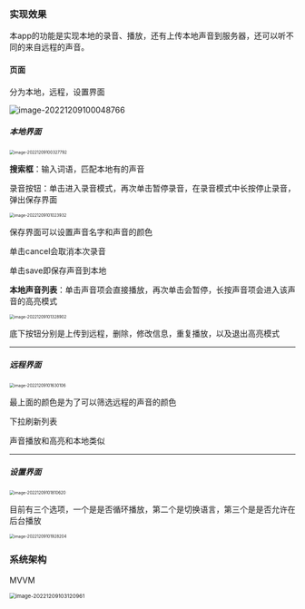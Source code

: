 ### 实现效果

本app的功能是实现本地的录音、播放，还有上传本地声音到服务器，还可以听不同的来自远程的声音。

#### 页面

分为本地，远程，设置界面

![image-20221209100048766](README-Lisery.assets/image-20221209100048766.png)

##### 本地界面

<img src="README-Lisery.assets/image-20221209100327792.png" alt="image-20221209100327792" style="zoom:50%;" />

**搜索框**：输入词语，匹配本地有的声音

录音按钮：单击进入录音模式，再次单击暂停录音，在录音模式中长按停止录音，弹出保存界面

<img src="README-Lisery.assets/image-20221209101023932.png" alt="image-20221209101023932" style="zoom:50%;" />

保存界面可以设置声音名字和声音的颜色

单击cancel会取消本次录音

单击save即保存声音到本地

**本地声音列表**：单击声音项会直接播放，再次单击会暂停，长按声音项会进入该声音的高亮模式

<img src="README-Lisery.assets/image-20221209101328902.png" alt="image-20221209101328902" style="zoom:50%;" />

底下按钮分别是上传到远程，删除，修改信息，重复播放，以及退出高亮模式

---

##### 远程界面

<img src="README-Lisery.assets/image-20221209101630106.png" alt="image-20221209101630106" style="zoom:50%;" />

最上面的颜色是为了可以筛选远程的声音的颜色

下拉刷新列表

声音播放和高亮和本地类似

---

##### 设置界面

<img src="README-Lisery.assets/image-20221209101810620.png" alt="image-20221209101810620" style="zoom:50%;" />

目前有三个选项，一个是是否循环播放，第二个是切换语言，第三个是是否允许在后台播放

<img src="README-Lisery.assets/image-20221209101928204.png" alt="image-20221209101928204" style="zoom:50%;" />





### 系统架构

MVVM

<img src="README-Lisery.assets/image-20221209103120961.png" alt="image-20221209103120961" style="zoom:67%;" />















